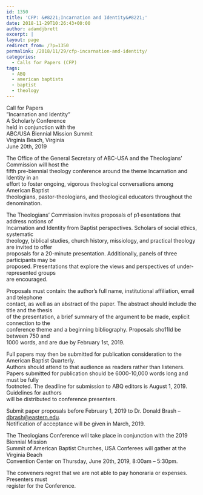 ```yaml
---
id: 1350
title: 'CFP: &#8221;Incarnation and Identity&#8221;'
date: 2018-11-29T10:26:43+00:00
author: adamdjbrett
excerpt: |
layout: page
redirect_from: /?p=1350
permalink: /2018/11/29/cfp-incarnation-and-identity/
categories:
  - Calls for Papers (CFP)
tags:
  - ABQ
  - american baptists
  - baptist
  - theology
---
```

Call for Papers  
&#8221;Incarnation and Identity&#8221;  
A Scholarly Conference  
held in conjunction with the  
ABC/USA Biennial Mission Summit  
Virginia Beach, Virginia  
June 20th, 2019

<!--more-->

The Office of the General Secretary of ABC-USA and the Theologians&#8217; Commission will host the  
fifth pre-biennial theology conference around the theme Incarnation and Identity in an  
effort to foster ongoing, vigorous theological conversations among American Baptist  
theologians, pastor-theologians, and theological educators throughout the denomination.

The Theologians&#8217; Commission invites proposals of p1·esentations that address notions of  
Incarnation and Identity from Baptist perspectives. Scholars of social ethics, systematic  
theology, biblical studies, church history, missiology, and practical theology are invited to offer  
proposals for a 20-minute presentation. Additionally, panels of three participants may be  
proposed. Presentations that explore the views and perspectives of under-represented groups  
are encouraged.

Proposals must contain: the author&#8217;s full name, institutional affiliation, email and telephone  
contact, as well as an abstract of the paper. The abstract should include the title and the thesis  
of the presentation, a brief summary of the argument to be made, explicit connection to the  
conference theme and a beginning bibliography. Proposals sho11ld be between 750 and  
1000 words, and are due by February 1st, 2019.

Full papers may then be submitted for publication consideration to the American Baptist Quarterly.  
Authors should attend to that audience as readers rather than listeners.  
Papers submitted for publication should be 6000-10,000 words long and must be fully  
footnoted. The deadline for submission to ABQ editors is August 1, 2019. Guidelines for authors  
will be distributed to conference presenters.

Submit paper proposals before February 1, 2019 to Dr. Donald Brash &#8211; dbrash@eastern.edu.  
Notification of acceptance will be given in March, 2019.

The Theologians Conference will take place in conjunction with the 2019 Biennial Mission  
Summit of American Baptist Churches, USA Conferees will gather at the Virginia Beach  
Convention Center on Thursday, June 20th, 2019, 8:00am &#8211; 5:30pm.

The conveners regret that we are not able to pay honoraria or expenses. Presenters must  
register for the Conference.
